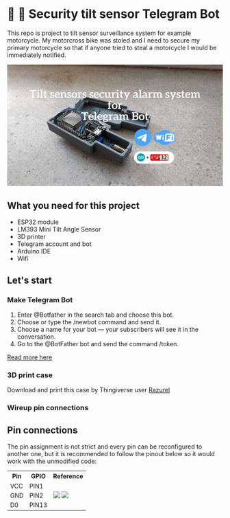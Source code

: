 # 🚨 🤖 Security tilt sensor Telegram Bot 
>
This repo is project to tilt sensor surveillance system for example motorcycle. 
My motorcross bike was stoled and I need to secure my primary motorcycle so that 
if anyone tried to steal a motorcycle I would be immediately notified.

![Sensor and the 3D printed case](./images/tilt-sensor03.jpeg)


## What you need for this project

* ESP32 module
* LM393 Mini Tilt Angle Sensor
* 3D printer 
* Telegram account and bot
* Arduino IDE
* Wifi



## Let's start

### Make Telegram Bot

1. Enter @Botfather in the search tab and choose this bot.
2. Choose or type the /newbot command and send it.
3. Choose a name for your bot — your subscribers will see it in the conversation. 
4. Go to the @BotFather bot and send the command /token.

[Read more here](https://sendpulse.com/knowledge-base/chatbot/create-telegram-chatbot)


### 3D print case

Download and print this case by Thingiverse user [Razurel](https://www.thingiverse.com/thing:3799608)

### Wireup pin connections

## Pin connections

The pin assignment is not strict and every pin can be reconfigured to another one, but it is recommended to follow the pinout below so it would work with the unmodified code:

<table>
    <tr>
        <th>Pin</th>
        <th>GPIO</th>
        <th>Reference</th>
    </tr>
    <tr>
        <td>VCC</td>
        <td>PIN1</td>
        <td rowspan="13">
            <image src="./images/tilt-sensor-module-pinout.jpg" />
            <image src="./images/esp32_pinout.png" />
        </td>
    </tr>
    <tr>
        <td>GND</td>
        <td>PIN2</td>
    </tr>
    <tr>
        <td>D0</td>
        <td>PIN13</td>
    </tr>
</table>



